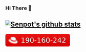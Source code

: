 ### Hi There 👋

[![Senpot's github stats](https://github-readme-stats.vercel.app/api?username=senpot&hide=stars)](https://github.com/anuraghazra/github-readme-stats)  
---
[![Red Hat Certification](./images/redhat_icon.svg)](https://rhtapps.redhat.com/certifications/badge/verify/2IUYRNIUELMAFFRAOINQVECN6MAEQU3CUPSQX2KSDXT6RW46LQ3T4V2LT2DQFPHMZNIKSLKTIWLQQ4U5NQYTCNA62RUWOCM34WWBUYQ=)
<!--
https://img.shields.io/badge/-190--160--242-EE0000.svg?logo=red-hat&style=flat
-->
